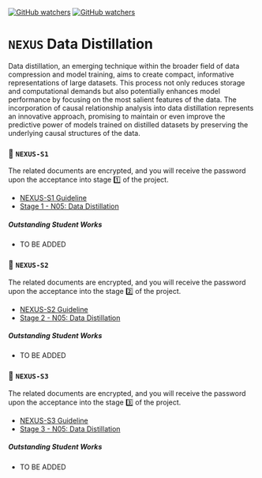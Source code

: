[![GitHub watchers](https://img.shields.io/badge/tulip--lab-Open--Projects-brightgreen)](../README.md)
[![GitHub watchers](https://img.shields.io/badge/Module-NEXUS-orange)](README.md)

# `NEXUS` Data Distillation

Data distillation, an emerging technique within the broader field of data compression and model training, aims to create compact, informative representations of large datasets. This process not only reduces storage and computational demands but also potentially enhances model performance by focusing on the most salient features of the data. The incorporation of causal relationship analysis into data distillation represents an innovative approach, promising to maintain or even improve the predictive power of models trained on distilled datasets by preserving the underlying causal structures of the data.

### :notebook_with_decorative_cover: `NEXUS-S1`

The related documents are encrypted, and you will receive the password upon the acceptance into stage :one: of the project. 

- [NEXUS-S1 Guideline](https://github.com/tulip-lab/handouts/blob/main/nexus/Nexus-S1.pdf) 
- [Stage 1 - N05: Data Distillation](https://github.com/tulip-lab/handouts/blob/main/nexus/N01-S1.pdf) 

##### Outstanding Student Works

- TO BE ADDED

### :notebook_with_decorative_cover: `NEXUS-S2`

The related documents are encrypted, and you will receive the password upon the acceptance into the stage :two: of the project. 

- [NEXUS-S2 Guideline](https://github.com/tulip-lab/handouts/blob/main/nexus/Nexus-S2.pdf) 
- [Stage 2 - N05: Data Distillation](https://github.com/tulip-lab/handouts/blob/main/nexus/N01-S2.pdf) 

##### Outstanding Student Works

- TO BE ADDED


### :notebook_with_decorative_cover: `NEXUS-S3`


The related documents are encrypted, and you will receive the password upon the acceptance into the stage :three: of the project. 

- [NEXUS-S3 Guideline](https://github.com/tulip-lab/handouts/blob/main/nexus/Nexus-S3.pdf) 
- [Stage 3 - N05: Data Distillation](https://github.com/tulip-lab/handouts/blob/main/nexus/N01-S3.pdf) 

##### Outstanding Student Works

- TO BE ADDED
